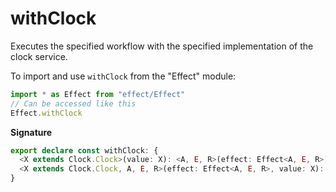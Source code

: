 # withClock

Executes the specified workflow with the specified implementation of the
clock service.

To import and use `withClock` from the "Effect" module:

```ts
import * as Effect from "effect/Effect"
// Can be accessed like this
Effect.withClock
```

**Signature**

```ts
export declare const withClock: {
  <X extends Clock.Clock>(value: X): <A, E, R>(effect: Effect<A, E, R>) => Effect<A, E, R>
  <X extends Clock.Clock, A, E, R>(effect: Effect<A, E, R>, value: X): Effect<A, E, R>
}
```

